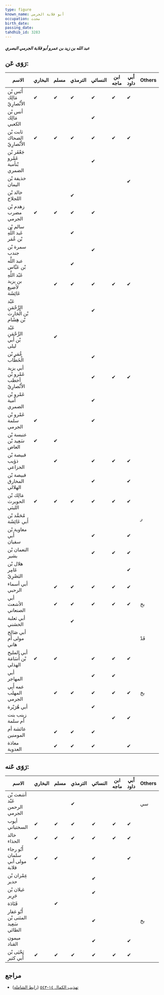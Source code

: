 ```yaml
---
type: figure
known_name: أبو قلابة الجرمي
occupation: محدث
birth_date:
passing_date:
tahdhib_id: 3283
---
```

##### عبد الله بن زيد بن عمرو أبو قلابة الجرمي البصري

## رَوَى عَن:
| الاسم                                      | البخاري | مسلم | الترمذي | النسائي | ابن ماجه | أبي داود | Others |
| ------------------------------------------ | ------- | ---- | ------- | ------- | -------- | -------- | ------ |
| أَنَس بْن مَالِك الأَنْصارِيّ              | ✔       | ✔    | ✔       | ✔       | ✔        | ✔        |        |
| أنس بْن مَالِك الكعبي                      |         |      |         | ✔       |          |          |        |
| ثابت بْن الضحاك الأَنْصارِيّ               | ✔       | ✔    | ✔       | ✔       | ✔        | ✔        |        |
| جَعْفَر بْن عَمْرو بْنأمية الضمري          |         |      |         | ✔       |          |          |        |
| خذيفة بْن اليمان                           |         |      |         |         |          | ✔        |        |
| خالد بْن اللجلاج                           |         |      | ✔       |         |          |          |        |
| زهدم بْن مضرب الجرمي                       | ✔       | ✔    | ✔       | ✔       |          |          |        |
| سالم بْن عَبد اللَّهِ بْن عُمَر            |         |      | ✔       |         |          |          |        |
| سمرة بْن جندب                              |         |      |         | ✔       |          |          |        |
| عبد اللَّه بْن عَبَّاس                     |         |      | ✔       |         |          |          |        |
| عَبْد اللَّهِ بن يزيد لأضيع عَائِشَة       |         | ✔    | ✔       | ✔       | ✔        | ✔        |        |
| عَبْد الرَّحْمَنِ بْن الْحَارِث بْن هِشَام |         |      |         | ✔       |          |          |        |
| عَبْد الرَّحْمَنِ بْن أَبي ليلى            |         | ✔    |         |         |          |          |        |
| عُمَر بْن الْخَطَّاب                       |         |      |         | ✔       |          |          |        |
| أبي يزيد عَمْرو بْن أخطب الأَنْصارِيّ      |         |      |         | ✔       | ✔        | ✔        |        |
| عَمْرو بْن أمية الضمري                     |         |      |         | ✔       |          |          |        |
| عَمْرو بْن سلمة الجرمي                     | ✔       |      |         | ✔       |          |          |        |
| عنبسة بْن سَعِيد بْن العاص                 | ✔       | ✔    |         |         |          |          |        |
| قبيصة بْن ذؤيب الخزاعي                     |         | ✔    |         | ✔       | ✔        | ✔        |        |
| قبيصة بْن المخارق الهلالي                  |         |      |         | ✔       |          | ✔        |        |
| مَالِك بْن الحويرث الليثي                  | ✔       | ✔    | ✔       | ✔       | ✔        | ✔        |        |
| مُحَمَّد بْن أَبي عَائِشَة                 |         |      |         |         |          |          | ر      |
| معاوية بْن أَبي سفيان                      |         |      |         | ✔       |          | ✔        |        |
| النعمان بْن بشير                           |         |      |         | ✔       | ✔        | ✔        |        |
| هلال بْن عَامِر البَصْرِيّ                 |         |      |         |         |          | ✔        |        |
| أبي أسماء الرحبي                           |         | ✔    | ✔       | ✔       | ✔        | ✔        |        |
| أبي الأشعث الصنعاني                        |         | ✔    | ✔       | ✔       | ✔        | ✔        | بخ     |
| أبي ثعلبة الخشني                           |         |      | ✔       |         |          |          |        |
| أبي صَالِح مولى أم هاني                    |         |      |         |         |          |          | قَدْ   |
| أبي المليح بْن أُسَامَة الهذلي             | ✔       | ✔    |         | ✔       | ✔        | ✔        |        |
| أبي المهاجر                                |         |      |         | ✔       | ✔        |          |        |
| عمه أَبِي المهلب الجرمي                    |         | ✔    | ✔       | ✔       | ✔        | ✔        | بخ     |
| أبي هُرَيْرة                               |         |      |         | ✔       |          |          |        |
| زينب بنت أم سلمة                           |         |      |         |         | ✔        | ✔        |        |
| عائشة أم المومنين                          |         | ✔    | ✔       | ✔       |          |          |        |
| معاذة العدوية                              |         | ✔    | ✔       | ✔       |          | ✔        |        |
## رَوَى عَنه:
| الاسم                               | البخاري | مسلم | الترمذي | النسائي | ابن ماجه | أبي داود | Others |
| ----------------------------------- | ------- | ---- | ------- | ------- | -------- | -------- | ------ |
| أشعث بْن عَبْد الرحمن الجرمي        |         |      | ✔       |         |          |          | سي     |
| أيوب السختياني                      | ✔       | ✔    | ✔       | ✔       | ✔        | ✔        |        |
| خالد الحذاء                         | ✔       | ✔    | ✔       | ✔       | ✔        | ✔        |        |
| أَبُو رجاء سلمان مولى أبي قلابة     | ✔       | ✔    |         | ✔       |          | ✔        |        |
| عِمْران بْن حدير                    |         |      |         | ✔       |          |          |        |
| غيلان بْن جَرِير                    |         |      |         | ✔       |          |          |        |
| قَتَادَة                            |         | ✔    |         |         |          |          |        |
| أَبُو غفار المثنى بْن سَعِيد الطائي |         |      |         | ✔       |          |          | بخ     |
| ميمون القناد                        |         |      |         | ✔       |          | ✔        |        |
| يَحْيَى بْن أَبي كثير               | ✔       | ✔    | ✔       | ✔       | ✔        | ✔        |        |
## مراجع
- [تهذيب الكمال ١٤-٥٤٣](obsidian://open?vault=Tahdhib-al-Kamal&file=Figures/٣٢٨٣-عبد%20الله%20بن%20زيد%20بن%20عمرو%20أبو%20قلابة%20الجرمي%20البصري) ([رابط الشاملة](https://shamela.ws/book/3722/7471))